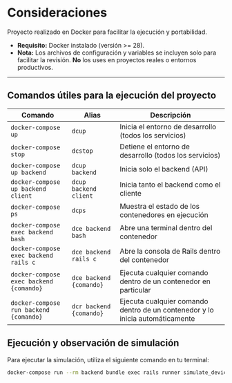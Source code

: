 # Consideraciones
Proyecto realizado en Docker para facilitar la ejecución y portabilidad.

- **Requisito:** Docker instalado (versión >= 28).
- **Nota:** Los archivos de configuración y variables se incluyen solo para facilitar la revisión. **No** los uses en proyectos reales o entornos productivos.

---

## Comandos útiles para la ejecución del proyecto

| Comando                                      | Alias                    | Descripción                                                                                      |
|----------------------------------------------|--------------------------|--------------------------------------------------------------------------------------------------|
| `docker-compose up`                          | `dcup`                   | Inicia el entorno de desarrollo (todos los servicios)                                            |
| `docker-compose stop`                        | `dcstop`                 | Detiene el entorno de desarrollo (todos los servicios)                                           |
| `docker-compose up backend`                  | `dcup backend`           | Inicia solo el backend (API)                                                                     |
| `docker-compose up backend client`           | `dcup backend client`    | Inicia tanto el backend como el cliente                                                          |
| `docker-compose ps`                          | `dcps`                   | Muestra el estado de los contenedores en ejecución                                               |
| `docker-compose exec backend bash`           | `dce backend bash`       | Abre una terminal dentro del contenedor                                                          |
| `docker-compose exec backend rails c`        | `dce backend rails c`    | Abre la consola de Rails dentro del contenedor                                                   |
| `docker-compose exec backend {comando}`      | `dce backend {comando}`  | Ejecuta cualquier comando dentro de un contenedor en particular                                  |
| `docker-compose run backend {comando}`       | `dcr backend {comando}`  | Ejecuta cualquier comando dentro de un contenedor y lo inicia automáticamente                    |

## Ejecución y observación de simulación
Para ejecutar la simulación, utiliza el siguiente comando en tu terminal:

```sh
docker-compose run --rm backend bundle exec rails runner simulate_device_activity.rb
```
